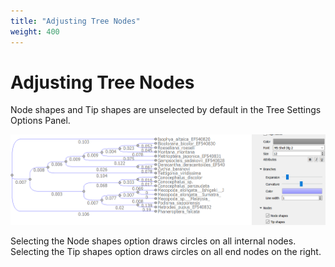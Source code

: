 ```yaml
---
title: "Adjusting Tree Nodes"
weight: 400
---
```


# Adjusting Tree Nodes

Node shapes and Tip shapes are unselected by default in the Tree Settings Options Panel.

![](/images/92602405/92602412.png)

Selecting the Node shapes option draws circles on all internal nodes. Selecting the Tip shapes option draws circles on all end nodes on the right.